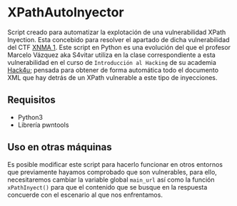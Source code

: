 # XPathAutoInyector
Script creado para automatizar la explotación de una vulnerabilidad XPath Inyection. Esta concebido para resolver el apartado de dicha vulnerabilidad del CTF [XNMA 1](https://www.vulnhub.com/entry/xtreme-vulnerable-web-application-xvwa-1,209/). Este script en Python es una evolución del que el profesor Marcelo Vázquez aka S4vitar utiliza en la clase correspondiente a esta vulnerabilidad en el curso de `Introducción al Hacking` de su academia [Hack4u](https://hack4u.io/cursos/introduccion-al-hacking/); pensada para obtener de forma automática todo el documento XML que hay detrás de un XPath vulnerable a este tipo de inyecciones.

## Requisitos
- Python3
- Librería pwntools

## Uso en otras máquinas
Es posible modificar este script para hacerlo funcionar en otros entornos que previamente hayamos comprobado que son vulnerables, para ello, necesitaremos cambiar la variable global `main_url` así como la función `xPathInyect()` para que el contenido que se busque en la respuesta concuerde con el escenario al que nos enfrentamos.
